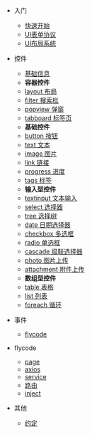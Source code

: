 <!-- * [入门](introduction/) -->
* 入门

  * [快速开始](introduction/quickstart)
  * [UI表单协议](introduction/protocol)
  * [UI布局系统](introduction/style)

* 控件
  * [基础信息](components/index)
  * **容器控件**
  * [layout 布局](components/layout)
  * [filter 搜索栏](components/filter)
  * [popview 弹窗](components/popview)
  * [tabboard 标签页](components/tabboard)
  * **基础控件**
  * [button 按钮](components/button)
  * [text 文本](components/text)
  * [image 图片](components/image)
  * [link 链接](components/link)
  * [progress 进度](components/progress)
  * [tags 标签](components/tags)
  * **输入型控件**
  * [textinput 文本输入](components/textinput)
  * [select 选择器](components/select)
  * [tree 选择树](components/tree)
  * [date 日期选择器](components/date)
  * [checkbox 多选框](components/checkbox)
  * [radio 单选框](components/radio)
  * [cascade 级联选择器](components/cascade)
  * [photo 图片上传](components/photo)
  * [attachment 附件上传](components/attachment)
  * **数组型控件**
  * [table 表格](components/table)
  * [list 列表](components/list)
  * [foreach 循环](components/foreach)

* 事件
  * [flycode](event/flycode)


* flycode
  * [page](flycode/page)
  * [axios](flycode/axios)
  * [service](flycode/service)
  * [路由](flycode/route)
  * [inject](flycode/inject)

* 其他

  * [约定](other/agree)

